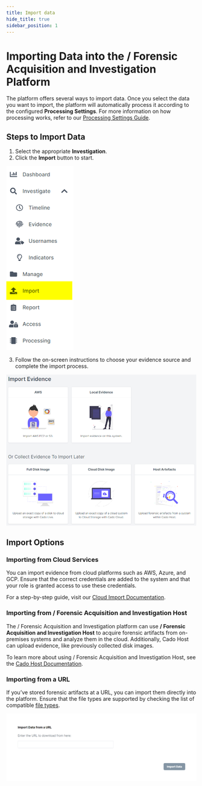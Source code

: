 ```yaml
---
title: Import data
hide_title: true
sidebar_position: 1
---
```


# Importing Data into the / Forensic Acquisition and Investigation Platform

The platform offers several ways to import data. Once you select the data you want to import, the platform will automatically process it according to the configured **Processing Settings**. For more information on how processing works, refer to our [Processing Settings Guide](/cado/manage/workers.md#processing).

## Steps to Import Data

1. Select the appropriate **Investigation**.
2. Click the **Import** button to start.

![Import Button](/img/import-button.png)

3. Follow the on-screen instructions to choose your evidence source and complete the import process.

![Import Data](/img/import.png)

## Import Options

### Importing from Cloud Services

You can import evidence from cloud platforms such as AWS, Azure, and GCP. Ensure that the correct credentials are added to the system and that your role is granted access to use these credentials.

For a step-by-step guide, visit our [Cloud Import Documentation](import-from-cloud.md).

### Importing from / Forensic Acquisition and Investigation Host

The / Forensic Acquisition and Investigation platform can use **/ Forensic Acquisition and Investigation Host** to acquire forensic artifacts from on-premises systems and analyze them in the cloud. Additionally, Cado Host can upload evidence, like previously collected disk images.

To learn more about using / Forensic Acquisition and Investigation Host, see the [Cado Host Documentation](/cado/discovery-import/cado-host/intro).

### Importing from a URL

If you’ve stored forensic artifacts at a URL, you can import them directly into the platform. Ensure that the file types are supported by checking the list of compatible [file types](data-types/filetypes.md).

![On-Premises URL](/img/on-premises-url.png)
